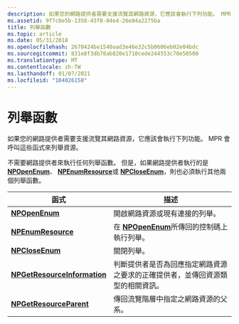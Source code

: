 ```yaml
---
description: 如果您的網路提供者需要支援流覽其網路資源，它應該會執行下列功能。 MPR 會呼叫這些函式來列舉資源。
ms.assetid: 9f7c0e5b-1358-43f8-84e4-26e84a2275ba
title: 列舉函數
ms.topic: article
ms.date: 05/31/2018
ms.openlocfilehash: 2670424be1540aad3e46e32c5b0606eb02e04bdc
ms.sourcegitcommit: 831e8f3db78ab820e1710cede244553c70e50500
ms.translationtype: MT
ms.contentlocale: zh-TW
ms.lasthandoff: 01/07/2021
ms.locfileid: "104026158"
---
```

# <a name="enumeration-functions"></a>列舉函數

如果您的網路提供者需要支援流覽其網路資源，它應該會執行下列功能。 MPR 會呼叫這些函式來列舉資源。

不需要網路提供者來執行任何列舉函數。 但是，如果網路提供者執行的是 [**NPOpenEnum**](/windows/desktop/api/Npapi/nf-npapi-npopenenum)、 [**NPEnumResource**](/windows/desktop/api/Npapi/nf-npapi-npenumresource)或 [**NPCloseEnum**](/windows/desktop/api/Npapi/nf-npapi-npcloseenum)，則也必須執行其他兩個列舉函數。



| 函式                                                     | 描述                                                                                                                                                         |
|--------------------------------------------------------------|---------------------------------------------------------------------------------------------------------------------------------------------------------------------|
| [**NPOpenEnum**](/windows/desktop/api/Npapi/nf-npapi-npopenenum)                             | 開啟網路資源或現有連接的列舉。                                                                                                  |
| [**NPEnumResource**](/windows/desktop/api/Npapi/nf-npapi-npenumresource)                     | 在 [**NPOpenEnum**](/windows/desktop/api/Npapi/nf-npapi-npopenenum)所傳回的控制碼上執行列舉。                                                                                   |
| [**NPCloseEnum**](/windows/desktop/api/Npapi/nf-npapi-npcloseenum)                           | 關閉列舉。                                                                                                                                              |
| [**NPGetResourceInformation**](/windows/desktop/api/Npapi/nf-npapi-npgetresourceinformation) | 判斷提供者是否為回應指定網路資源之要求的正確提供者，並傳回資源類型的相關資訊。 |
| [**NPGetResourceParent**](/windows/desktop/api/Npapi/nf-npapi-npgetresourceparent)           | 傳回流覽階層中指定之網路資源的父系。                                                                                         |



 

 

 



